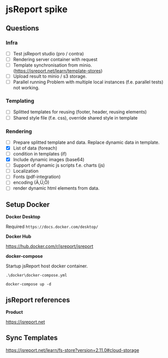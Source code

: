 # jsReport spike

## Questions

### Infra

- [ ] Test jsReport studio (pro / contra)
- [ ] Rendering server container with request
- [ ] Template synchronisation from minio. (https://jsreport.net/learn/template-stores)
- [ ] Upload result to minio / s3 storage.
- [ ] Parallel running Problem with multiple local instances (f.e. parallel tests) not working.

### Templating

- [ ] Splitted templates for reusing (footer, header, reusing elements)
- [ ] Shared style file (f.e. css), override shared style in template

### Rendering

- [ ] Prepare splitted template and data. Replace dynamic data in template.
- [x] List of data (foreach)
- [ ] condition in templates (if)
- [x] Include dynamic images (base64)
- [ ] Support of dynamic js scripts f.e. charts (js)
- [ ] Localization
- [ ] Fonts (pdf-integration)
- [ ] encoding (Ä,Ü,Ö)
- [ ] render dynamic html elements from data.

## Setup Docker

**Docker Desktop**

Required `https://docs.docker.com/desktop/`

**Docker Hub**

https://hub.docker.com/r/jsreport/jsreport

**docker-compose**

Startup jsReport host docker container.

`.\docker\docker-compose.yml`

```
docker-compose up -d
```

## jsReport references

**Product**

https://jsreport.net

## Sync Templates

https://jsreport.net/learn/fs-store?version=2.11.0#cloud-storage
